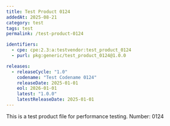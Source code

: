 ```yaml
---
title: Test Product 0124
addedAt: 2025-08-21
category: test
tags: test
permalink: /test-product-0124

identifiers:
  - cpe: cpe:2.3:a:testvendor:test_product_0124
  - purl: pkg:generic/test_product_0124@1.0.0

releases:
  - releaseCycle: "1.0"
    codename: "Test Codename 0124"
    releaseDate: 2025-01-01
    eol: 2026-01-01
    latest: "1.0.0"
    latestReleaseDate: 2025-01-01
---
```


This is a test product file for performance testing. Number: 0124
